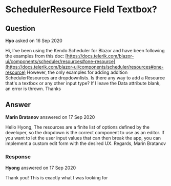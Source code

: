 # SchedulerResource Field Textbox?

## Question

**Hyo** asked on 16 Sep 2020

Hi, I've been using the Kendo Scheduler for Blazor and have been following the examples from this doc: [https://docs.telerik.com/blazor-ui/components/scheduler/resources#one-resource](https://docs.telerik.com/blazor-ui/components/scheduler/resources#one-resource) However, the only examples for adding addition SchedulerResources are dropdownlists. Is there any way to add a Resource that's a textbox or any other input type? If I leave the Data attribute blank, an error is thrown. Thanks

## Answer

**Marin Bratanov** answered on 17 Sep 2020

Hello Hyong, The resources are a finite list of options defined by the developer, so the dropdown is the correct component to use as an editor. If you want to let the user input values that can then break the app, you can implement a custom edit form with the desired UX. Regards, Marin Bratanov

### Response

**Hyong** answered on 17 Sep 2020

Thank you! This is exactly what I was looking for
